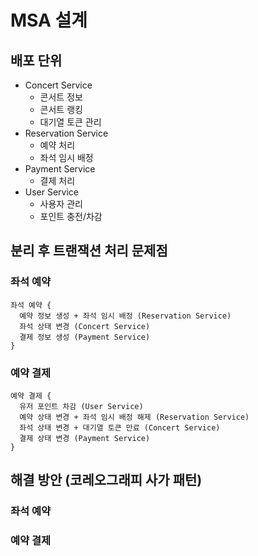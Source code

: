 # MSA 설계

## 배포 단위
- Concert Service
  - 콘서트 정보
  - 콘서트 랭킹 
  - 대기열 토큰 관리
- Reservation Service
  - 예약 처리
  - 좌석 임시 배정
- Payment Service
  - 결제 처리
- User Service
  - 사용자 관리
  - 포인트 충전/차감

## 분리 후 트랜잭션 처리 문제점
### 좌석 예약
```
좌석 예약 {
  예약 정보 생성 + 좌석 임시 배정 (Reservation Service)
  좌석 상태 변경 (Concert Service)
  결제 정보 생성 (Payment Service)
}
```
### 예약 결제
```
예약 결제 {
  유저 포인트 차감 (User Service)
  예약 상태 변경 + 좌석 임시 배정 해제 (Reservation Service)
  좌석 상태 변경 + 대기열 토큰 만료 (Concert Service)
  결제 상태 변경 (Payment Service)
}
```

## 해결 방안 (코레오그래피 사가 패턴)
### 좌석 예약

### 예약 결제

